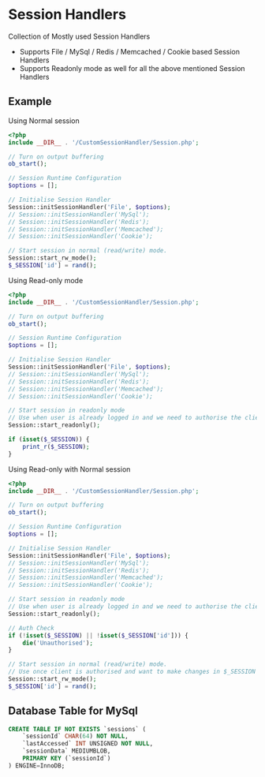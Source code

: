 # Session Handlers
Collection of Mostly used Session Handlers

- Supports File / MySql / Redis / Memcached / Cookie based Session Handlers
- Supports Readonly mode as well for all the above mentioned Session Handlers

## Example

Using Normal session
```PHP
<?php
include __DIR__ . '/CustomSessionHandler/Session.php';

// Turn on output buffering
ob_start();        

// Session Runtime Configuration 
$options = [];

// Initialise Session Handler
Session::initSessionHandler('File', $options);
// Session::initSessionHandler('MySql');
// Session::initSessionHandler('Redis');
// Session::initSessionHandler('Memcached');
// Session::initSessionHandler('Cookie');

// Start session in normal (read/write) mode.
Session::start_rw_mode();
$_SESSION['id'] = rand();

```

Using Read-only mode
```PHP
<?php
include __DIR__ . '/CustomSessionHandler/Session.php';

// Turn on output buffering
ob_start();        

// Session Runtime Configuration 
$options = [];

// Initialise Session Handler
Session::initSessionHandler('File', $options);
// Session::initSessionHandler('MySql');
// Session::initSessionHandler('Redis');
// Session::initSessionHandler('Memcached');
// Session::initSessionHandler('Cookie');

// Start session in readonly mode
// Use when user is already logged in and we need to authorise the client cookie.
Session::start_readonly();

if (isset($_SESSION)) {
    print_r($_SESSION);
}

```

Using Read-only with Normal session
```PHP
<?php
include __DIR__ . '/CustomSessionHandler/Session.php';

// Turn on output buffering
ob_start();        

// Session Runtime Configuration 
$options = [];

// Initialise Session Handler
Session::initSessionHandler('File', $options);
// Session::initSessionHandler('MySql');
// Session::initSessionHandler('Redis');
// Session::initSessionHandler('Memcached');
// Session::initSessionHandler('Cookie');

// Start session in readonly mode
// Use when user is already logged in and we need to authorise the client cookie.
Session::start_readonly();

// Auth Check
if (!isset($_SESSION) || !isset($_SESSION['id'])) {
    die('Unauthorised');
}

// Start session in normal (read/write) mode.
// Use once client is authorised and want to make changes in $_SESSION
Session::start_rw_mode();
$_SESSION['id'] = rand();

```

## Database Table for MySql

```SQL
CREATE TABLE IF NOT EXISTS `sessions` (
    `sessionId` CHAR(64) NOT NULL,
    `lastAccessed` INT UNSIGNED NOT NULL,
    `sessionData` MEDIUMBLOB,
    PRIMARY KEY (`sessionId`)
) ENGINE=InnoDB;
```